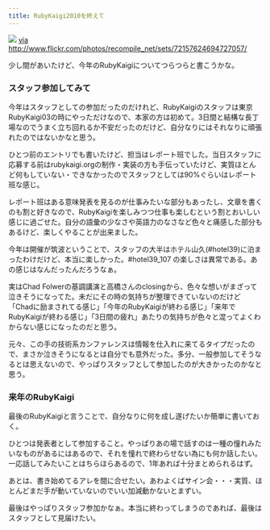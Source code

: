 ```yaml
---
title: RubyKaigi2010を終えて
---
```

<img src='http://farm5.static.flickr.com/4134/4935820587_2169342225.jpg'/>
<a href='http://www.flickr.com/photos/recompile_net/sets/72157624694727057/'>via http://www.flickr.com/photos/recompile_net/sets/72157624694727057/</a>

少し間があいたけど、今年のRubyKaigiについてつらつらと書こうかな。

<h3>スタッフ参加してみて</h3>
今年はスタッフとしての参加だったのだけれど、RubyKaigiのスタッフは東京RubyKaigi03の時にやっただけなので、本家の方は初めて。3日間と結構な長丁場なのでうまく立ち回れるか不安だったのだけど、自分なりにはそれなりに頑張れたのではないかなと思う。

ひとつ前のエントリでも書いたけど、担当はレポート班でした。当日スタッフに応募する前はrubykaigi.orgの制作・実装の方も手伝っていたけど、実質ほとんど何もしていない・できなかったのでスタッフとしては90%ぐらいはレポート班な感じ。

レポート班はある意味発表を見るのが仕事みたいな部分もあったし、文章を書くのも割と好きなので、RubyKaigiを楽しみつつ仕事も楽しむという割とおいしい感じに過ごせた。自分の語彙の少なさや英語力のなさなど色々と痛感した部分もあるけど、楽しくやることが出来ました。

今年は開催が筑波ということで、スタッフの大半はホテル山久(#hotel39)に泊まったわけだけど、本当に楽しかった。#hotel39_107 の楽しさは異常である。あの感じはなんだったんだろうなぁ。

実はChad Folwerの基調講演と高橋さんのclosingから、色々な想いがまざって泣きそうになってた。未だにその時の気持ちが整理できていないのだけど「Chadに励まされてる感じ」「今年のRubyKaigiが終わる感じ」「来年でRubyKaigiが終わる感じ」「3日間の疲れ」あたりの気持ちが色々と混ってよくわからない感じになったのだと思う。

元々、この手の技術系カンファレンスは情報を仕入れに来てるタイプだったので、まさか泣きそうになるとは自分でも意外だった。多分、一般参加してそうなるとは思えないので、やっぱりスタッフとして参加したのが大きかったのかなと思う。

<h3>来年のRubyKaigi</h3>
最後のRubyKaigiと言うことで、自分なりに何を成し遂げたいか簡単に書いておく。

ひとつは発表者として参加すること。やっぱりあの場で話すのは一種の憧れみたいなものがあるにはあるので、それを憧れで終わらせない為にも何か話したい。一応話してみたいことはちらほらあるので、1年あれば十分まとめられるはず。

あとは、書き始めてるアレを間に合せたい。あわよくばサイン会・・・実質、ほとんどまだ手が動いていないのでいい加減動かないとまずい。

最後はやっぱりスタッフ参加かなぁ。本当に終わってしまうのであれば、最後はスタッフとして見届けたい。
